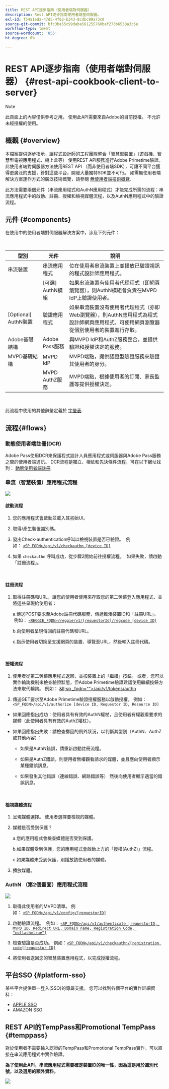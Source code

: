 ```yaml
---
title: REST API逐步指南（使用者端對伺服器）
description: Rest API逐步指南使用者端至伺服器。
exl-id: f54a1eda-47d5-4f02-b343-8cdbc99a73c0
source-git-commit: bfc3ba55c99daba561255760baf273b6538a3c6e
workflow-type: tm+mt
source-wordcount: '855'
ht-degree: 0%

---
```


# REST API逐步指南（使用者端對伺服器） {#rest-api-cookbook-client-to-server}

>[!NOTE]
>
>此頁面上的內容僅供參考之用。 使用此API需要來自Adobe的目前授權。 不允許未經授權的使用。


## 概觀 {#overview}

本檔案提供逐步指示，讓程式設計師的工程團隊整合「智慧型裝置」（遊戲機、智慧型電視應用程式、機上盒等） 使用REST API服務進行Adobe Primetime驗證。 此使用者端對伺服器方法使用REST API （而非使用者端SDK），可讓不同平台獲得更廣泛的支援，針對這些平台，開發大量獨特SDK並不可行。 如需無使用者端解決方案運作方式的廣泛技術概覽，請參閱 [無使用者端技術概覽](/help/authentication/rest-api-overview.md).


此方法需要兩個元件（串流應用程式和AuthN應用程式）才能完成所需的流程：串流應用程式中的啟動、註冊、授權和檢視媒體流程，以及AuthN應用程式中的驗證流程。

## 元件 {#components}

在使用中的使用者端對伺服器解決方案中，涉及下列元件：

 

| 型別 | 元件 | 說明 |
| --- | --- | --- |
| 串流裝置 | 串流應用程式 | 位在使用者串流裝置上並播放已驗證視訊的程式設計師應用程式。 |
|  | \[可選\] AuthN模組 | 如果串流裝置有使用者代理程式（即網頁瀏覽器），則AuthN模組會負責在MVPD IdP上驗證使用者。 |
| \[Optional\] AuthN裝置 | 驗證應用程式 | 如果串流裝置沒有使用者代理程式（亦即Web瀏覽器），則AuthN應用程式為程式設計師網頁應用程式，可使用網頁瀏覽器從個別使用者的裝置進行存取。  |
| Adobe基礎結構 | Adobe Pass服務 | 與MVPD IdP和AuthZ服務整合，並提供驗證和授權決定的服務。 |
| MVPD基礎結構 | MVPD IdP | MVPD端點，提供認證型驗證服務來驗證其使用者的身分。 |
|  | MVPD AuthZ服務 | MVPD端點，根據使用者的訂閱、家長監護等提供授權決定。 |

 

此流程中使用的其他辭彙定義於 [字彙表](/help/authentication/glossary.md).

## 流程{#flows}

### 動態使用者端註冊(DCR)

Adobe Pass使用DCR來保護程式設計人員應用程式或伺服器與Adobe Pass服務之間的使用者端通訊。 DCR流程是獨立、相依和先決條件流程，可在以下網址找到： [動態使用者端註冊](/help/authentication/dynamic-client-registration.md)


### 串流（智慧裝置）應用程式流程

![](assets/smart-device-app-flow.png)

#### 啟動流程

1. 您的應用程式會啟動並載入其初始UI。

2. 取得/產生裝置識別碼。

3. 發出Check-authentication呼叫以檢視裝置是否已驗證。  例如： [`<SP_FQDN>/api/v1/checkauthn [device ID]`](/help/authentication/check-authentication-token.md)

4. 如果 `checkauthn` 呼叫成功，從步驟2開始前往授權流程。  如果失敗，請啟動「註冊流程」。

 

#### 註冊流程

1. 取得註冊碼和URL，讓您的使用者使用來存取您的第二熒幕登入應用程式，並將這些呈現給使用者：

   a.傳送POST要求至Adobe註冊代碼服務，傳遞雜湊裝置ID和「註冊URL」。  例如： [`<REGGIE_FQDN>/reggie/v1/[requestorId]/regcode [device ID]`](/help/authentication/registration-code-request.md)

   b.向使用者呈現傳回的註冊代碼和URL。

   c.指示使用者切換至支援網頁的裝置、導覽至URL，然後輸入註冊代碼。

 

#### 授權流程

1. 使用者從第二熒幕應用程式返回，並按裝置上的「繼續」按鈕。 或者，您可以實作輪詢機制來檢查驗證狀態，但Adobe Primetime驗證建議使用繼續按鈕方法來取代輪詢。 <!--(For information on employing a "Continue" button versus polling the Adobe Primetime authentication backend server, see the Clientless Technical Overview: Managing 2nd-Screen Workflow Transition.)--> 例如： [\&lt;sp _fqdn=&quot;&quot;>/api/v1/tokens/authn](/help/authentication/retrieve-authentication-token.md)

2. 傳送GET要求至Adobe Primetime驗證授權服務以啟動授權。 例如： `<SP_FQDN>/api/v1/authorize [device ID, Requestor ID, Resource ID]`

<!-- end list -->

* 如果回應指出成功：使用者具有有效的AuthN權杖，且使用者有權觀看要求的媒體（此使用者具有有效的AuthZ權杖）。

* 如果回應指出失敗：請檢查擲回的例外狀況，以判斷其型別（AuthN、AuthZ或其他內容）：

   * 如果是AuthN錯誤，請重新啟動註冊流程。

   * 如果是AuthZ錯誤，則使用者無權觀看請求的媒體，並且應向使用者顯示某種錯誤訊息。

   * 如果發生其他錯誤（連線錯誤、網路錯誤等） 然後向使用者顯示適當的錯誤訊息。

 

#### 檢視媒體流程

1. 呈現媒體選擇。 使用者選擇要檢視的媒體。

2. 媒體是否受到保護？

   a.您的應用程式會檢查媒體是否受到保護。

   b.如果媒體受到保護，您的應用程式會啟動上方的「授權(AuthZ)」流程。

   c.如果媒體未受到保護，則播放該使用者的媒體。

3. 播放媒體。


### AuthN （第2個畫面）應用程式流程

![](assets/secnd-screen-authn-flow.png)

1. 取得此使用者的MVPD清單。 例如： [`<SP_FQDN>/api/v1/config/[requestorID]`](/help/authentication/provide-mvpd-list.md)

1. 啟動驗證流程。  例如： [`<SP_FQDN>/api/v1/authenticate [requestorID, MVPD ID, Redirect URL, Domain name, Registration Code, "noflash=true"]`](/help/authentication/initiate-authentication.md)

1. 檢查驗證是否成功。 例如：[`<SP_FQDN>/api/v1/checkauthn/[registration code][requestor ID]`](/help/authentication/check-authentication-token.md)

1. 將使用者送回您的智慧裝置應用程式，以完成授權流程。

## 平台SSO {#platform-sso}

某些平台提供單一登入(SSO)的專屬支援。 您可以找到各個平台的實作詳細資料：

* [APPLE SSO](/help/authentication/apple-sso-cookbook-rest-api.md)
* AMAZON SSO

## REST API的TempPass和Promotional TempPass {#temppass}

對於使用者不需要輸入認證的TempPass和Promotional TempPass實作，可以直接在串流應用程式中實作驗證。

**為了使用此API，串流應用程式需要確定裝置ID的唯一性，因為這是用於識別代號，以及選用的額外資料。**


![](assets/temp-pass-promo-temppass.png)
